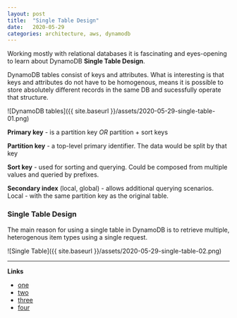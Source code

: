 ```yaml
---
layout: post
title:  "Single Table Design"
date:   2020-05-29
categories: architecture, aws, dynamodb
---
```


Working mostly with relational databases it is fascinating and eyes-opening to 
learn about DynamoDB **Single Table Design**.

DynamoDB tables consist of keys and attributes. What is interesting is that
keys and attributes do not have to be homogenous, means it is possible to
store absolutely different records in the same DB and sucessfully operate that
structure.

![DynamoDB tables]({{ site.baseurl }}/assets/2020-05-29-single-table-01.png)

**Primary key** - is a partition key _OR_ partition + sort keys

**Partition key** - a top-level primary identifier. The data would be split by that key

**Sort key** - used for sorting and querying.
Could be composed from multiple values and queried by prefixes.

**Secondary index** (local, global) - allows additional querying scenarios.
Local - with the same partition key as the original table.


### Single Table Design

The main reason for using a single table in DynamoDB is to retrieve multiple,
heterogenous item types using a single request.

![Single Table]({{ site.baseurl }}/assets/2020-05-29-single-table-02.png)

___

**Links**

- [one](https://docs.aws.amazon.com/amazondynamodb/latest/developerguide/bp-general-nosql-design.html)
- [two](https://www.jeremydaly.com/how-to-switch-from-rdbms-to-dynamodb-in-20-easy-steps/)
- [three](https://www.alexdebrie.com/posts/dynamodb-single-table/)
- [four](https://www.trek10.com/blog/dynamodb-single-table-relational-modeling/)
